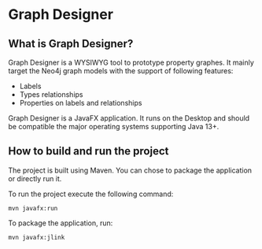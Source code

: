 
Graph Designer
=======

## What is Graph Designer? ##
Graph Designer is a WYSIWYG tool to prototype property graphes. It mainly target the Neo4j graph models with the support of following features:

 - Labels
 - Types relationships
 - Properties on labels and relationships

Graph Designer is a JavaFX application. It runs on the Desktop and should be compatible the major operating systems supporting Java 13+.


## How to build and run the project ##

The project is built using Maven. You can chose to package the application or directly run it.

To run the project execute the following command:

    mvn javafx:run

To package the application, run:

    mvn javafx:jlink


